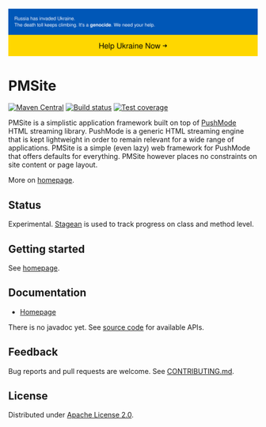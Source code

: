<!--- Generated by scripts/configure.py --->
[![SWUbanner](https://raw.githubusercontent.com/vshymanskyy/StandWithUkraine/main/banner2-direct.svg)](https://github.com/vshymanskyy/StandWithUkraine/blob/main/docs/README.md)

# PMSite

[![Maven Central](https://img.shields.io/maven-central/v/com.machinezoo.pmsite/pmsite)](https://search.maven.org/artifact/com.machinezoo.pmsite/pmsite)
[![Build status](https://github.com/robertvazan/pmsite/workflows/build/badge.svg)](https://github.com/robertvazan/pmsite/actions/workflows/build.yml)
[![Test coverage](https://codecov.io/gh/robertvazan/pmsite/branch/master/graph/badge.svg)](https://codecov.io/gh/robertvazan/pmsite)

PMSite is a simplistic application framework built on top of [PushMode](https://pushmode.machinezoo.com/) HTML streaming library.
PushMode is a generic HTML streaming engine that is kept lightweight in order to remain relevant for a wide range of applications.
PMSite is a simple (even lazy) web framework for PushMode that offers defaults for everything.
PMSite however places no constraints on site content or page layout.

More on [homepage](https://pmsite.machinezoo.com/).

## Status

Experimental. [Stagean](https://stagean.machinezoo.com/) is used to track progress on class and method level.

## Getting started

See [homepage](https://pmsite.machinezoo.com/).

## Documentation

* [Homepage](https://pmsite.machinezoo.com/)

There is no javadoc yet. See [source code](src/main/java/com/machinezoo/pmsite) for available APIs.

## Feedback

Bug reports and pull requests are welcome. See [CONTRIBUTING.md](CONTRIBUTING.md).

## License

Distributed under [Apache License 2.0](LICENSE).
